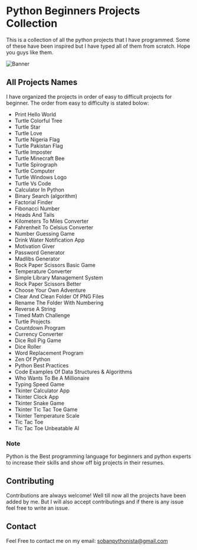 # Python Beginners Projects Collection

This is a collection of all the python projects that I have programmed. Some of these have been inspired but I have typed all of them from scratch. Hope you guys like them.

![Banner](https://res.cloudinary.com/practicaldev/image/fetch/s--jPSX-ydn--/c_imagga_scale,f_auto,fl_progressive,h_900,q_auto,w_1600/https://dev-to-uploads.s3.amazonaws.com/i/tteuu4xw5tomxb7l0xjx.png)

## All Projects Names

I have organized the projects in order of easy to difficult projects for beginner. The order from easy to difficulty is stated bolow:

- Print Hello World
- Turtle Colorful Tree
- Turtle Star
- Turtle Love
- Turtle Nigeria Flag
- Turtle Pakistan Flag
- Turtle Imposter
- Turtle Minecraft Bee
- Turtle Spirograph
- Turtle Computer
- Turtle Windows Logo
- Turtle Vs Code
- Calculator In Python
- Binary Search (algorithm)
- Factorial Finder
- Fibonacci Number
- Heads And Tails
- Kilometers To Miles Converter
- Fahrenheit To Celsius Converter
- Number Guessing Game
- Drink Water Notification App
- Motivation Giver
- Password Generator
- Madlibs Generator
- Rock Paper Scissors Basic Game
- Temperature Converter
- Simple Library Management System
- Rock Paper Scissors Better
- Choose Your Own Adventure
- Clear And Clean Folder Of PNG Files
- Rename The Folder With Numbering
- Reverse A String
- Timed Math Challenge
- Turtle Projects
- Countdown Program
- Currency Converter
- Dice Roll Pig Game
- Dice Roller
- Word Replacement Program
- Zen Of Python
- Python Best Practices
- Code Examples Of Data Structures & Algorithms
- Who Wants To Be A Millionaire
- Typing Speed Game
- Tkinter Calculator App
- Tkinter Clock App
- Tkinter Snake Game
- Tkinter Tic Tac Toe Game
- Tkinter Temperature Scale
- Tic Tac Toe
- Tic Tac Toe Unbeatable AI

### Note

Python is the Best programming language for beginners and python experts to increase their skills and show off big projects in their resumes.

## Contributing

Contributions are always welcome!
Well till now all the projects have been added by me.
But I will also accept contributings and if there is any issue feel free to write an issue.

## Contact

Feel Free to contact me on my email: sobanpythonista@gmail.com
